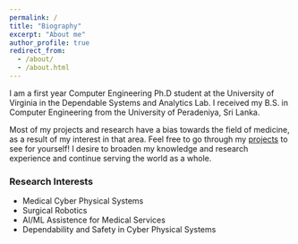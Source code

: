 ```yaml
---
permalink: /
title: "Biography"
excerpt: "About me"
author_profile: true
redirect_from: 
  - /about/
  - /about.html
---
```


I am a first year Computer Engineering Ph.D student at the University of Virginia in the Dependable Systems and Analytics Lab. I received my B.S. in Computer Engineering from the University of Peradeniya, Sri Lanka.

Most of my projects and research have a bias towards the field of medicine, as a result of my interest in that area. Feel free to go through my [projects](https://sites.google.com/view/kesharaw/home) to see for yourself! I desire to broaden my knowledge and research experience and continue serving the world as a whole.


### Research Interests

* Medical Cyber Physical Systems
* Surgical Robotics
* AI/ML Assistence for Medical Services
* Dependability and Safety in Cyber Physical Systems
  



